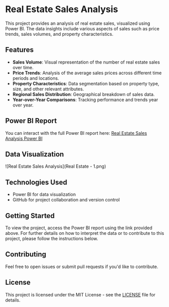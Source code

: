 # Real Estate Sales Analysis

This project provides an analysis of real estate sales, visualized using Power BI. The data insights include various aspects of sales such as price trends, sales volumes, and property characteristics.

## Features
- **Sales Volume**: Visual representation of the number of real estate sales over time.
- **Price Trends**: Analysis of the average sales prices across different time periods and locations.
- **Property Characteristics**: Data segmentation based on property type, size, and other relevant attributes.
- **Regional Sales Distribution**: Geographical breakdown of sales data.
- **Year-over-Year Comparisons**: Tracking performance and trends year over year.

## Power BI Report

You can interact with the full Power BI report here: [Real Estate Sales Analysis Power BI](https://app.powerbi.com/view?r=eyJrIjoiZWY4ZDFiNzItMDNkYS00MjQxLTg1MzYtYmVhNjI1YjBiMGI4IiwidCI6IjdlMjNhMzYyLTM3NzAtNDhlYi04ZGJmLTc0YTcwYjc4Nzc2ZCJ9)

## Data Visualization
![Real Estate Sales Analysis](Real Estate - 1.png) <!-- Replace with the actual image URL -->

## Technologies Used
- Power BI for data visualization
- GitHub for project collaboration and version control

## Getting Started
To view the project, access the Power BI report using the link provided above. For further details on how to interpret the data or to contribute to this project, please follow the instructions below.

## Contributing
Feel free to open issues or submit pull requests if you'd like to contribute.

## License
This project is licensed under the MIT License - see the [LICENSE](LICENSE) file for details.
